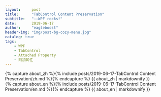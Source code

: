 ```yaml
---
layout:     post
title:      "TabControl Content Preservation"
subtitle:   "——WPF rocks!"
date:       2019-06-17
author:     "eagleboost"
header-img: "img/post-bg-cozy-menu.jpg"
catalog: true
tags:
    - WPF
    - TabControl
    - Attached Property
    - 附加属性 
---
```


<!-- Chinese Version -->
<div class="zh post-container">
    {% capture about_zh %}{% include posts/2019-06-17-TabControl Content Preservation/zh.md %}{% endcapture %}
    {{ about_zh | markdownify }}
</div>

<!-- English Version -->
<div class="en post-container">
    {% capture about_en %}{% include posts/2019-06-17-TabControl Content Preservation/en.md %}{% endcapture %}
    {{ about_en | markdownify }}
</div>